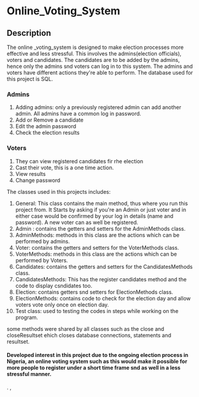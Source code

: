 ﻿# Online_Voting_System
 
## Description
The online _voting_system is designed to make election processes more effective and less stressful. This involves the admins(election officials), voters and candidates. The candidates are to be added by the admins, hence only the admins snd voters can log in to this system.
The admins and voters have different actions they're able to perform. The database used for this project is SQL.
### Admins
1. Adding admins: only a previously registered admin can add another admin. All admins have a common log in password.
2. Add or Remove a candidate
3. Edit the admin password
4. Check the election results
### Voters
1. They can view registered candidates fir rhe election
2. Cast their vote, this is a one time action.
3. View results
4. Change password

The classes used in this projects includes:
1. General: This class contains the main method, thus where you run this project from. It Starts by asking if you're an Admin or just voter and in either case would be confirmed by your log in details (name and password). A new voter can as well be registered.
2. Admin : contains the getters and setters for the AdminMethods class.
3. AdminMethods: methods in this class are the actions which can be performed by admins.
4. Voter: contains the getters and setters for the VoterMethods class.
5. VoterMethods: methods in this class are the actions which can be performed by Voters.
6. Candidates: contains the getters and setters for the CandidatesMethods class.
7. CandidatesMethods: This has the register candidates method and the code to display csndidates too.
8. Election: contains getters snd setters for ElectionMethods class.
9. ElectionMethods: contains code to check for the election day and allow voters vote only once on election day. 
10. Test class: used to testing the codes in steps while working on the program.

some methods were shared by all classes such as the close and closeResultset ehich closes database connections, statements and resultset.

#### Developed interest in this project due to the ongoing election process in Nigeria, an online voting system such as this would make it possible for more people to register under a short time frame snd as well in a less stressful manner.
.       , 

